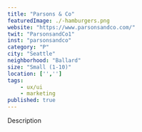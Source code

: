 ```yaml
---
title: "Parsons & Co"
featuredImage: ./-hamburgers.png
website: "https://www.parsonsandco.com/"
twit: "ParsonsandCo1"
inst: "parsonsandco"
category: "P"
city: "Seattle"
neighborhood: "Ballard"
size: "Small (1-10)"
location: ['','']
tags:
    - ux/ui
    - marketing
published: true
---
```


Description
